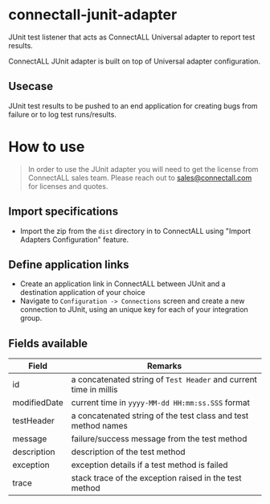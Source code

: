 # connectall-junit-adapter
JUnit test listener that acts as ConnectALL Universal adapter to report test results.

ConnectALL JUnit adapter is built on top of Universal adapter configuration.

## Usecase
JUnit test results to be pushed to an end application for creating bugs from failure or to log test runs/results. 

# How to use

> In order to use the JUnit adapter you will need to get the license from ConnectALL sales team. Please reach out to sales@connectall.com for licenses and quotes.

## Import specifications
* Import the zip from the `dist` directory in to ConnectALL using "Import Adapters Configuration" feature. 

## Define application links
* Create an application link in ConnectALL between JUnit and a destination application of your choice
* Navigate to `Configuration -> Connections` screen and create a new connection to JUnit, using an unique key for each of your integration group.

## Fields available
|Field|Remarks|
|---|---|
|id| a concatenated string of `Test Header` and current time in millis|
|modifiedDate| current time in `yyyy-MM-dd HH:mm:ss.SSS` format|
|testHeader| a concatenated string of the test class and test method names|
|message| failure/success message from the test method|
|description| description of the test method|
|exception| exception details if a test method is failed|
|trace| stack trace of the exception raised in the test method|

